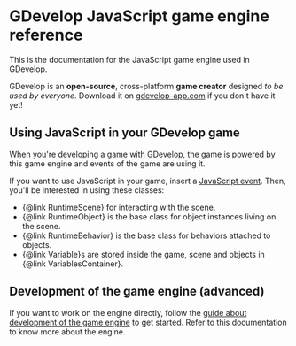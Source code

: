 # GDevelop JavaScript game engine reference

This is the documentation for the JavaScript game engine used in GDevelop.

GDevelop is an **open-source**, cross-platform **game creator** designed *to be used by everyone*. Download it on [gdevelop-app.com](https://gdevelop-app.com/) if you don't have it yet!

## Using JavaScript in your GDevelop game

When you're developing a game with GDevelop, the game is powered by this game engine
and events of the game are using it.

If you want to use JavaScript in your game, insert a [JavaScript event](http://wiki.compilgames.net/doku.php/gdevelop5/events/js-code). Then, you'll be interested in using these classes:

* {@link RuntimeScene} for interacting with the scene.
* {@link RuntimeObject} is the base class for object instances living on the scene.
* {@link RuntimeBehavior} is the base class for behaviors attached to objects.
* {@link Variable}s are stored inside the game, scene and objects in {@link VariablesContainer}.

## Development of the game engine (advanced)

If you want to work on the engine directly, follow the [guide about development of the game engine](https://github.com/4ian/GD/blob/master/newIDE/README.md#development-of-the-game-engine) to get started. Refer to this documentation to know more about the engine.
